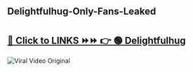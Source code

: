 
 ## Delightfulhug-Only-Fans-Leaked

# <h2><a href="https://clipsfans.com/Delightfulhug&ref=git">🔗 Click to LINKS ⏩⏩ 👉 🟢 Delightfulhug </a></h2>

<a href="https://clipsfans.com/Delightfulhug&ref=git" rel="nofollow" data-target="animated-image.originalLink"><img src="https://i.ibb.co.com/xMMVF88/686577567.gif" alt="Viral Video Original" style="max-width: 100%; display: inline-block;" data-target="animated-image.originalImage"></a>

